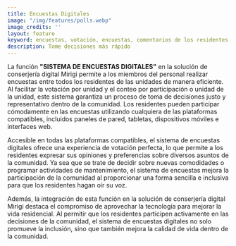 ```yaml
---
title: Encuestas Digitales
image: "/img/features/polls.webp"
image_credits: ''
layout: feature
keyword: encuestas, votación, encuestas, comentarios de los residentes, toma de decisiones, participación de la comunidad
description: Tome decisiones más rápido
---
```

La función **"SISTEMA DE ENCUESTAS DIGITALES"** en la solución de conserjería digital Mirigi permite a los miembros del personal realizar encuestas entre todos los residentes de las unidades de manera eficiente. Al facilitar la votación por unidad y el conteo por participación o unidad de la unidad, este sistema garantiza un proceso de toma de decisiones justo y representativo dentro de la comunidad. Los residentes pueden participar cómodamente en las encuestas utilizando cualquiera de las plataformas compatibles, incluidos paneles de pared, tabletas, dispositivos móviles e interfaces web.

Accesible en todas las plataformas compatibles, el sistema de encuestas digitales ofrece una experiencia de votación perfecta, lo que permite a los residentes expresar sus opiniones y preferencias sobre diversos asuntos de la comunidad. Ya sea que se trate de decidir sobre nuevas comodidades o programar actividades de mantenimiento, el sistema de encuestas mejora la participación de la comunidad al proporcionar una forma sencilla e inclusiva para que los residentes hagan oír su voz.

Además, la integración de esta función en la solución de conserjería digital Mirigi destaca el compromiso de aprovechar la tecnología para mejorar la vida residencial. Al permitir que los residentes participen activamente en las decisiones de la comunidad, el sistema de encuestas digitales no solo promueve la inclusión, sino que también mejora la calidad de vida dentro de la comunidad.

